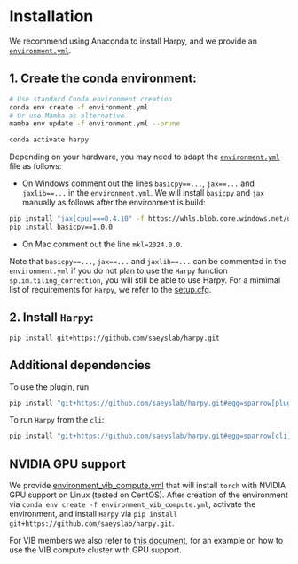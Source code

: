 # Installation

We recommend using Anaconda to install Harpy, and we provide an [`environment.yml`](../environment.yml).

## 1. Create the conda environment:

```bash
# Use standard Conda environment creation
conda env create -f environment.yml
# Or use Mamba as alternative
mamba env update -f environment.yml --prune

conda activate harpy
```

Depending on your hardware, you may need to adapt the [`environment.yml`](../environment.yml) file as follows:

- On Windows comment out the lines `basicpy==...`, `jax==...` and `jaxlib==...` in the `environment.yml`. We will install `basicpy` and `jax` manually as follows after the environment is build:

```bash
pip install "jax[cpu]===0.4.10" -f https://whls.blob.core.windows.net/unstable/index.html --use-deprecated legacy-resolver
pip install basicpy==1.0.0
```

- On Mac comment out the line `mkl=2024.0.0`.

Note that `basicpy==...`, `jax==...` and `jaxlib==...` can be commented in the `environment.yml` if you do not plan to use the `Harpy` function `sp.im.tiling_correction`, you will still be able to use Harpy. For a mimimal list of requirements for `Harpy`, we refer to the [setup.cfg](../setup.cfg).

## 2. Install `Harpy`:

```
pip install git+https://github.com/saeyslab/harpy.git
```

## Additional dependencies

To use the plugin, run

```bash
pip install "git+https://github.com/saeyslab/harpy.git#egg=sparrow[plugin]"
```

To run `Harpy` from the `cli`:

```bash
pip install "git+https://github.com/saeyslab/harpy.git#egg=sparrow[cli]"
```

## NVIDIA GPU support

We provide [environment_vib_compute.yml](../environment_vib_compute.yml) that will install `torch` with NVIDIA GPU support on Linux (tested on CentOS). After creation of the environment via `conda env create -f environment_vib_compute.yml`, activate the environment, and install `Harpy` via `pip install git+https://github.com/saeyslab/harpy.git`.

For VIB members we also refer to [this document](./tutorials/hpc/vib_compute.md), for an example on how to use the VIB compute cluster with GPU support.
